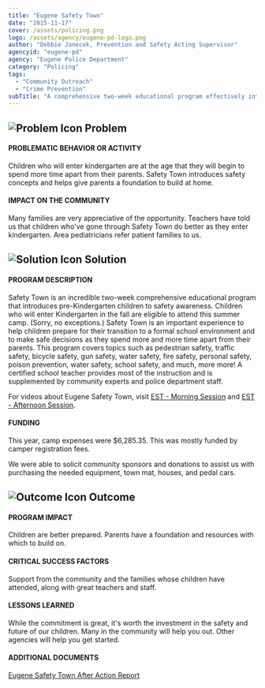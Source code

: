 ```yaml
---
title: "Eugene Safety Town"
date: "2015-11-17"
cover: /assets/policing.png
logo: /assets/agency/eugene-pd-logo.png
author: "Debbie Janecek, Prevention and Safety Acting Supervisor"
agencyid: "eugene-pd"
agency: "Eugene Police Department"
category: "Policing"
tags:
  - "Community Outreach"
  - "Crime Prevention"
subTitle: "A comprehensive two-week educational program effectively introduced safety concepts to pre-Kindergarten aged children."
---
```


## ![Problem Icon](https://github.com/google/material-design-icons/raw/master/alert/1x_web/ic_error_outline_black_48dp.png "Problem") Problem

#### PROBLEMATIC BEHAVIOR OR ACTIVITY

Children who will enter kindergarten are at the age that they will begin to spend more time apart from their parents. Safety Town introduces safety concepts and helps give parents a foundation to build at home.

#### IMPACT ON THE COMMUNITY

Many families are very appreciative of the opportunity. Teachers have told us that children who've gone through Safety Town do better as they enter kindergarten. Area pediatricians refer patient families to us.

## ![Solution Icon](https://github.com/google/material-design-icons/raw/master/action/1x_web/ic_lightbulb_outline_black_48dp.png "Solution") Solution

#### PROGRAM DESCRIPTION

Safety Town is an incredible two-week comprehensive educational program that introduces pre-Kindergarten children to safety awareness. Children who will enter Kindergarten in the fall are eligible to attend this summer camp. (Sorry, no exceptions.) Safety Town is an important experience to help children prepare for their transition to a formal school environment and to make safe decisions as they spend more and more time apart from their parents. This program covers topics such as pedestrian safety, traffic safety, bicycle safety, gun safety, water safety, fire safety, personal safety, poison prevention, water safety, school safety, and much, more more! A certified school teacher provides most of the instruction and is supplemented by community experts and police department staff.

For videos about Eugene Safety Town, visit [EST - Morning Session](https://www.youtube.com/watch?v=BIjGAglAyYo&feature=youtu.be) and [EST - Afternoon Session](https://www.youtube.com/watch?v=5r_KnceRQ9w&feature=youtu.be).

#### FUNDING

This year, camp expenses were $6,285.35. This was mostly funded by camper registration fees.

We were able to solicit community sponsors and donations to assist us with purchasing the needed equipment, town mat, houses, and pedal cars.

## ![Outcome Icon](https://github.com/google/material-design-icons/raw/master/action/1x_web/ic_view_list_black_48dp.png "Outcome") Outcome

#### PROGRAM IMPACT

Children are better prepared. Parents have a foundation and resources with which to build on.

#### CRITICAL SUCCESS FACTORS

Support from the community and the families whose children have attended, along with great teachers and staff.

#### LESSONS LEARNED

While the commitment is great, it's worth the investment in the safety and future of our children. Many in the community will help you out. Other agencies will help you get started.

#### ADDITIONAL DOCUMENTS

[Eugene Safety Town After Action Report](./AAR-SAFETY-TOWN-2015.pdf)
